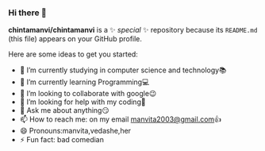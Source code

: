 ### Hi there 👋


**chintamanvi/chintamanvi** is a ✨ _special_ ✨ repository because its `README.md` (this file) appears on your GitHub profile.

Here are some ideas to get you started:

- 🔭 I’m currently studying in computer science and technology📚
- 🌱 I’m currently learning Programming💻
- 👯 I’m looking to collaborate with google😉
- 🤔 I’m looking for help with my coding🤔
- 💬 Ask me about anything😏
- 📫 How to reach me: on my email manvita2003@gmail.com👍
- 😄 Pronouns:manvita,vedashe,her 
- ⚡ Fun fact: bad comedian


